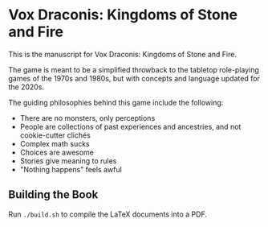# Vox Draconis: Kingdoms of Stone and Fire

This is the manuscript for Vox Draconis: Kingdoms of Stone and Fire.

The game is meant to be a simplified throwback to the tabletop
role-playing games of the 1970s and 1980s, but with concepts and
language updated for the 2020s.

The guiding philosophies behind this game include the following:

* There are no monsters, only perceptions
* People are collections of past experiences and ancestries, and not cookie-cutter clichés
* Complex math sucks
* Choices are awesome
* Stories give meaning to rules
* "Nothing happens" feels awful

## Building the Book

Run `./build.sh` to compile the LaTeX documents into a PDF.
